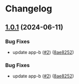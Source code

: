 # Changelog

## [1.0.1](https://github.com/Hajime-san/test-release-please/compare/app-b-v1.0.0...app-b@1.0.1) (2024-06-11)


### Bug Fixes

* update app-b ([#2](https://github.com/Hajime-san/test-release-please/issues/2)) ([8ae8252](https://github.com/Hajime-san/test-release-please/commit/8ae8252b0f7f350a8240e639fcfa48b4b69824b1))


### Bug Fixes

* update app-b ([#2](https://github.com/Hajime-san/test-release-please/issues/2)) ([8ae8252](https://github.com/Hajime-san/test-release-please/commit/8ae8252b0f7f350a8240e639fcfa48b4b69824b1))
